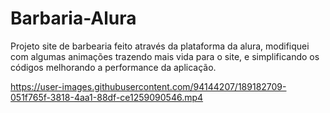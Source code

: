 # Barbaria-Alura
Projeto site de barbearia feito através da plataforma da alura, modifiquei com algumas animações trazendo mais vida para o site, e simplificando os códigos 
melhorando a performance da aplicação.

https://user-images.githubusercontent.com/94144207/189182709-051f765f-3818-4aa1-88df-ce1259090546.mp4

